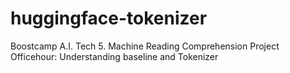 # huggingface-tokenizer
Boostcamp A.I. Tech 5. Machine Reading Comprehension Project Officehour: Understanding baseline and Tokenizer
